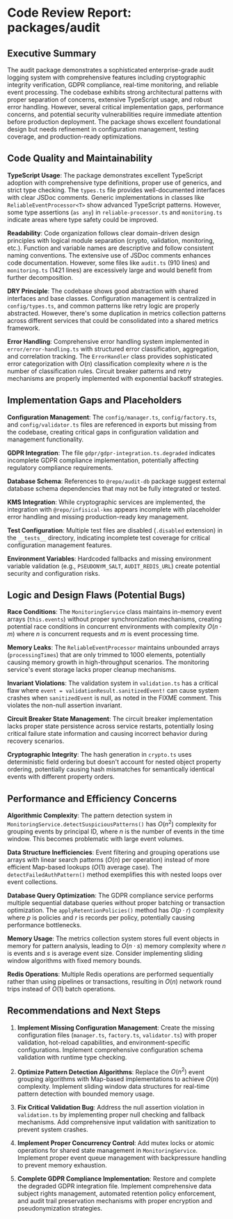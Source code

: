 # Code Review Report: packages/audit

## Executive Summary

The audit package demonstrates a sophisticated enterprise-grade audit logging system with comprehensive features including cryptographic integrity verification, GDPR compliance, real-time monitoring, and reliable event processing. The codebase exhibits strong architectural patterns with proper separation of concerns, extensive TypeScript usage, and robust error handling. However, several critical implementation gaps, performance concerns, and potential security vulnerabilities require immediate attention before production deployment. The package shows excellent foundational design but needs refinement in configuration management, testing coverage, and production-ready optimizations.

## Code Quality and Maintainability

**TypeScript Usage**: The package demonstrates excellent TypeScript adoption with comprehensive type definitions, proper use of generics, and strict type checking. The `types.ts` file provides well-documented interfaces with clear JSDoc comments. Generic implementations in classes like `ReliableEventProcessor<T>` show advanced TypeScript patterns. However, some type assertions (`as any`) in `reliable-processor.ts` and `monitoring.ts` indicate areas where type safety could be improved.

**Readability**: Code organization follows clear domain-driven design principles with logical module separation (crypto, validation, monitoring, etc.). Function and variable names are descriptive and follow consistent naming conventions. The extensive use of JSDoc comments enhances code documentation. However, some files like `audit.ts` (910 lines) and `monitoring.ts` (1421 lines) are excessively large and would benefit from further decomposition.

**DRY Principle**: The codebase shows good abstraction with shared interfaces and base classes. Configuration management is centralized in `config/types.ts`, and common patterns like retry logic are properly abstracted. However, there's some duplication in metrics collection patterns across different services that could be consolidated into a shared metrics framework.

**Error Handling**: Comprehensive error handling system implemented in `error/error-handling.ts` with structured error classification, aggregation, and correlation tracking. The `ErrorHandler` class provides sophisticated error categorization with $O(n)$ classification complexity where $n$ is the number of classification rules. Circuit breaker patterns and retry mechanisms are properly implemented with exponential backoff strategies.

## Implementation Gaps and Placeholders

**Configuration Management**: The `config/manager.ts`, `config/factory.ts`, and `config/validator.ts` files are referenced in exports but missing from the codebase, creating critical gaps in configuration validation and management functionality.

**GDPR Integration**: The file `gdpr/gdpr-integration.ts.degraded` indicates incomplete GDPR compliance implementation, potentially affecting regulatory compliance requirements.

**Database Schema**: References to `@repo/audit-db` package suggest external database schema dependencies that may not be fully integrated or tested.

**KMS Integration**: While cryptographic services are implemented, the integration with `@repo/infisical-kms` appears incomplete with placeholder error handling and missing production-ready key management.

**Test Configuration**: Multiple test files are disabled (`.disabled` extension) in the `__tests__` directory, indicating incomplete test coverage for critical configuration management features.

**Environment Variables**: Hardcoded fallbacks and missing environment variable validation (e.g., `PSEUDONYM_SALT`, `AUDIT_REDIS_URL`) create potential security and configuration risks.

## Logic and Design Flaws (Potential Bugs)

**Race Conditions**: The `MonitoringService` class maintains in-memory event arrays (`this.events`) without proper synchronization mechanisms, creating potential race conditions in concurrent environments with complexity $O(n \cdot m)$ where $n$ is concurrent requests and $m$ is event processing time.

**Memory Leaks**: The `ReliableEventProcessor` maintains unbounded arrays (`processingTimes`) that are only trimmed to 1000 elements, potentially causing memory growth in high-throughput scenarios. The monitoring service's event storage lacks proper cleanup mechanisms.

**Invariant Violations**: The validation system in `validation.ts` has a critical flaw where `event = validationResult.sanitizedEvent!` can cause system crashes when `sanitizedEvent` is null, as noted in the FIXME comment. This violates the non-null assertion invariant.

**Circuit Breaker State Management**: The circuit breaker implementation lacks proper state persistence across service restarts, potentially losing critical failure state information and causing incorrect behavior during recovery scenarios.

**Cryptographic Integrity**: The hash generation in `crypto.ts` uses deterministic field ordering but doesn't account for nested object property ordering, potentially causing hash mismatches for semantically identical events with different property orders.

## Performance and Efficiency Concerns

**Algorithmic Complexity**: The pattern detection system in `MonitoringService.detectSuspiciousPatterns()` has $O(n^2)$ complexity for grouping events by principal ID, where $n$ is the number of events in the time window. This becomes problematic with large event volumes.

**Data Structure Inefficiencies**: Event filtering and grouping operations use arrays with linear search patterns ($O(n)$ per operation) instead of more efficient Map-based lookups ($O(1)$ average case). The `detectFailedAuthPattern()` method exemplifies this with nested loops over event collections.

**Database Query Optimization**: The GDPR compliance service performs multiple sequential database queries without proper batching or transaction optimization. The `applyRetentionPolicies()` method has $O(p \cdot r)$ complexity where $p$ is policies and $r$ is records per policy, potentially causing performance bottlenecks.

**Memory Usage**: The metrics collection system stores full event objects in memory for pattern analysis, leading to $O(n \cdot s)$ memory complexity where $n$ is events and $s$ is average event size. Consider implementing sliding window algorithms with fixed memory bounds.

**Redis Operations**: Multiple Redis operations are performed sequentially rather than using pipelines or transactions, resulting in $O(n)$ network round trips instead of $O(1)$ batch operations.

## Recommendations and Next Steps

1. **Implement Missing Configuration Management**: Create the missing configuration files (`manager.ts`, `factory.ts`, `validator.ts`) with proper validation, hot-reload capabilities, and environment-specific configurations. Implement comprehensive configuration schema validation with runtime type checking.

2. **Optimize Pattern Detection Algorithms**: Replace the $O(n^2)$ event grouping algorithms with Map-based implementations to achieve $O(n)$ complexity. Implement sliding window data structures for real-time pattern detection with bounded memory usage.

3. **Fix Critical Validation Bug**: Address the null assertion violation in `validation.ts` by implementing proper null checking and fallback mechanisms. Add comprehensive input validation with sanitization to prevent system crashes.

4. **Implement Proper Concurrency Control**: Add mutex locks or atomic operations for shared state management in `MonitoringService`. Implement proper event queue management with backpressure handling to prevent memory exhaustion.

5. **Complete GDPR Compliance Implementation**: Restore and complete the degraded GDPR integration file. Implement comprehensive data subject rights management, automated retention policy enforcement, and audit trail preservation mechanisms with proper encryption and pseudonymization strategies.

